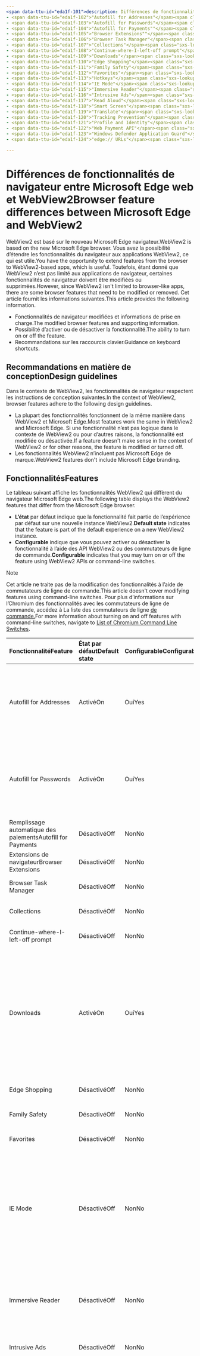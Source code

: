 ```yaml
---
<span data-ttu-id="eda1f-101">description: Différences de fonctionnalité entre le titre Microsoft Edge et WebView2 : différences de fonctionnalités entre Microsoft Edge et l’auteur WebView2 : MSEdgeTeam ms.author: msedgedevrel ms.date: 05/06/2021 ms.topic: conceptual ms.prod: microsoft-edge ms.technology: webview keywords: IWebView2, IWebView2WebView, WebView2, webview, applications wpf, wpf, edge, ICoreWebView2, ICoreWebView2Host, contrôle de navigateur, edge html no-loc :</span><span class="sxs-lookup"><span data-stu-id="eda1f-101">description: Feature differences between Microsoft Edge and WebView2 title: Feature differences between Microsoft Edge and WebView2 author: MSEdgeTeam ms.author: msedgedevrel ms.date: 05/06/2021 ms.topic: conceptual ms.prod: microsoft-edge ms.technology: webview keywords: IWebView2, IWebView2WebView, WebView2, webview, wpf apps, wpf, edge, ICoreWebView2, ICoreWebView2Host, browser control, edge html no-loc:</span></span>
- <span data-ttu-id="eda1f-102">"Autofill for Addresses"</span><span class="sxs-lookup"><span data-stu-id="eda1f-102">"Autofill for Addresses"</span></span>
- <span data-ttu-id="eda1f-103">"Autofill for Passwords"</span><span class="sxs-lookup"><span data-stu-id="eda1f-103">"Autofill for Passwords"</span></span>
- <span data-ttu-id="eda1f-104">"Autofill for Payments""</span><span class="sxs-lookup"><span data-stu-id="eda1f-104">"Autofill for Payments""</span></span>
- <span data-ttu-id="eda1f-105">"Browser Extensions""</span><span class="sxs-lookup"><span data-stu-id="eda1f-105">"Browser Extensions""</span></span>
- <span data-ttu-id="eda1f-106">"Browser Task Manager"</span><span class="sxs-lookup"><span data-stu-id="eda1f-106">"Browser Task Manager"</span></span>
- <span data-ttu-id="eda1f-107">"Collections"</span><span class="sxs-lookup"><span data-stu-id="eda1f-107">"Collections"</span></span>
- <span data-ttu-id="eda1f-108">"Continue-where-I-left-off prompt"</span><span class="sxs-lookup"><span data-stu-id="eda1f-108">"Continue-where-I-left-off prompt"</span></span>
- <span data-ttu-id="eda1f-109">"Downloads"</span><span class="sxs-lookup"><span data-stu-id="eda1f-109">"Downloads"</span></span>
- <span data-ttu-id="eda1f-110">"Edge Shopping"</span><span class="sxs-lookup"><span data-stu-id="eda1f-110">"Edge Shopping"</span></span>
- <span data-ttu-id="eda1f-111">"Family Safety"</span><span class="sxs-lookup"><span data-stu-id="eda1f-111">"Family Safety"</span></span>
- <span data-ttu-id="eda1f-112">"Favorites"</span><span class="sxs-lookup"><span data-stu-id="eda1f-112">"Favorites"</span></span>
- <span data-ttu-id="eda1f-113">"Hotkeys"</span><span class="sxs-lookup"><span data-stu-id="eda1f-113">"Hotkeys"</span></span>
- <span data-ttu-id="eda1f-114">"IE Mode"</span><span class="sxs-lookup"><span data-stu-id="eda1f-114">"IE Mode"</span></span>
- <span data-ttu-id="eda1f-115">"Immersive Reader"</span><span class="sxs-lookup"><span data-stu-id="eda1f-115">"Immersive Reader"</span></span>
- <span data-ttu-id="eda1f-116">"Intrusive Ads"</span><span class="sxs-lookup"><span data-stu-id="eda1f-116">"Intrusive Ads"</span></span>
- <span data-ttu-id="eda1f-117">"Read Aloud"</span><span class="sxs-lookup"><span data-stu-id="eda1f-117">"Read Aloud"</span></span>
- <span data-ttu-id="eda1f-118">"Smart Screen"</span><span class="sxs-lookup"><span data-stu-id="eda1f-118">"Smart Screen"</span></span>
- <span data-ttu-id="eda1f-119">"Translate"</span><span class="sxs-lookup"><span data-stu-id="eda1f-119">"Translate"</span></span>
- <span data-ttu-id="eda1f-120">"Tracking Prevention"</span><span class="sxs-lookup"><span data-stu-id="eda1f-120">"Tracking Prevention"</span></span>
- <span data-ttu-id="eda1f-121">"Profile and Identity"</span><span class="sxs-lookup"><span data-stu-id="eda1f-121">"Profile and Identity"</span></span>
- <span data-ttu-id="eda1f-122">"Web Payment API"</span><span class="sxs-lookup"><span data-stu-id="eda1f-122">"Web Payment API"</span></span>
- <span data-ttu-id="eda1f-123">"Windows Defender Application Guard"</span><span class="sxs-lookup"><span data-stu-id="eda1f-123">"Windows Defender Application Guard"</span></span>
- <span data-ttu-id="eda1f-124">"edge:// URLs"</span><span class="sxs-lookup"><span data-stu-id="eda1f-124">"edge:// URLs"</span></span>

---
```

# <a name="browser-feature-differences-between-microsoft-edge-and-webview2"></a><span data-ttu-id="eda1f-125">Différences de fonctionnalités de navigateur entre Microsoft Edge web et WebView2</span><span class="sxs-lookup"><span data-stu-id="eda1f-125">Browser feature differences between Microsoft Edge and WebView2</span></span>  

<span data-ttu-id="eda1f-126">WebView2 est basé sur le nouveau Microsoft Edge navigateur.</span><span class="sxs-lookup"><span data-stu-id="eda1f-126">WebView2 is based on the new Microsoft Edge browser.</span></span>  <span data-ttu-id="eda1f-127">Vous avez la possibilité d’étendre les fonctionnalités du navigateur aux applications WebView2, ce qui est utile.</span><span class="sxs-lookup"><span data-stu-id="eda1f-127">You have the opportunity to extend features from the browser to WebView2-based apps, which is useful.</span></span>  <span data-ttu-id="eda1f-128">Toutefois, étant donné que WebView2 n’est pas limité aux applications de navigateur, certaines fonctionnalités de navigateur doivent être modifiées ou supprimées.</span><span class="sxs-lookup"><span data-stu-id="eda1f-128">However, since WebView2 isn't limited to browser-like apps, there are some browser features that need to be modified or removed.</span></span>  <span data-ttu-id="eda1f-129">Cet article fournit les informations suivantes.</span><span class="sxs-lookup"><span data-stu-id="eda1f-129">This article provides the following information.</span></span>  

*   <span data-ttu-id="eda1f-130">Fonctionnalités de navigateur modifiées et informations de prise en charge.</span><span class="sxs-lookup"><span data-stu-id="eda1f-130">The modified browser features and supporting information.</span></span>   
*   <span data-ttu-id="eda1f-131">Possibilité d’activer ou de désactiver la fonctionnalité.</span><span class="sxs-lookup"><span data-stu-id="eda1f-131">The ability to turn on or off the feature.</span></span>  
*   <span data-ttu-id="eda1f-132">Recommandations sur les raccourcis clavier.</span><span class="sxs-lookup"><span data-stu-id="eda1f-132">Guidance on keyboard shortcuts.</span></span>  
    
## <a name="design-guidelines"></a><span data-ttu-id="eda1f-133">Recommandations en matière de conception</span><span class="sxs-lookup"><span data-stu-id="eda1f-133">Design guidelines</span></span>  

<span data-ttu-id="eda1f-134">Dans le contexte de WebView2, les fonctionnalités de navigateur respectent les instructions de conception suivantes.</span><span class="sxs-lookup"><span data-stu-id="eda1f-134">In the context of WebView2, browser features adhere to the following design guidelines.</span></span>  

*   <span data-ttu-id="eda1f-135">La plupart des fonctionnalités fonctionnent de la même manière dans WebView2 et Microsoft Edge.</span><span class="sxs-lookup"><span data-stu-id="eda1f-135">Most features work the same in WebView2 and Microsoft Edge.</span></span>  <span data-ttu-id="eda1f-136">Si une fonctionnalité n’est pas logique dans le contexte de WebView2 ou pour d’autres raisons, la fonctionnalité est modifiée ou désactivée.</span><span class="sxs-lookup"><span data-stu-id="eda1f-136">If a feature doesn't make sense in the context of WebView2 or for other reasons, the feature is modified or turned off.</span></span> 
*   <span data-ttu-id="eda1f-137">Les fonctionnalités WebView2 n’incluent pas Microsoft Edge de marque.</span><span class="sxs-lookup"><span data-stu-id="eda1f-137">WebView2 features don't include Microsoft Edge branding.</span></span>  
    
## <a name="features"></a><span data-ttu-id="eda1f-138">Fonctionnalités</span><span class="sxs-lookup"><span data-stu-id="eda1f-138">Features</span></span>  

<span data-ttu-id="eda1f-139">Le tableau suivant affiche les fonctionnalités WebView2 qui diffèrent du navigateur Microsoft Edge web.</span><span class="sxs-lookup"><span data-stu-id="eda1f-139">The following table displays the WebView2 features that differ from the Microsoft Edge browser.</span></span>   

*   <span data-ttu-id="eda1f-140">**L’état** par défaut indique que la fonctionnalité fait partie de l’expérience par défaut sur une nouvelle instance WebView2.</span><span class="sxs-lookup"><span data-stu-id="eda1f-140">**Default state** indicates that the feature is part of the default experience on a new WebView2 instance.</span></span>  
*   <span data-ttu-id="eda1f-141">**Configurable** indique que vous pouvez activer ou désactiver la fonctionnalité à l’aide des API WebView2 ou des commutateurs de ligne de commande.</span><span class="sxs-lookup"><span data-stu-id="eda1f-141">**Configurable** indicates that you may turn on or off the feature using WebView2 APIs or command-line switches.</span></span>  
    
> [!NOTE]  
> <span data-ttu-id="eda1f-142">Cet article ne traite pas de la modification des fonctionnalités à l’aide de commutateurs de ligne de commande.</span><span class="sxs-lookup"><span data-stu-id="eda1f-142">This article doesn't cover modifying features using command-line switches.</span></span>  <span data-ttu-id="eda1f-143">Pour plus d’informations sur l’Chromium des fonctionnalités avec les commutateurs de ligne de commande, accédez à La liste des commutateurs de ligne [de commande.][PeterExperimentsChromiumCommandLineSwitches]</span><span class="sxs-lookup"><span data-stu-id="eda1f-143">For more information about turning on and off features with command-line switches, navigate to [List of Chromium Command Line Switches][PeterExperimentsChromiumCommandLineSwitches].</span></span>  
    
| <span data-ttu-id="eda1f-144">Fonctionnalité</span><span class="sxs-lookup"><span data-stu-id="eda1f-144">Feature</span></span> | <span data-ttu-id="eda1f-145">État par défaut</span><span class="sxs-lookup"><span data-stu-id="eda1f-145">Default state</span></span> | <span data-ttu-id="eda1f-146">Configurable</span><span class="sxs-lookup"><span data-stu-id="eda1f-146">Configurable</span></span> | <span data-ttu-id="eda1f-147">Détails</span><span class="sxs-lookup"><span data-stu-id="eda1f-147">Details</span></span> |  
|:--- |:--- |:--- | :--- |  
| Autofill for Addresses | <span data-ttu-id="eda1f-148">Activé</span><span class="sxs-lookup"><span data-stu-id="eda1f-148">On</span></span> | <span data-ttu-id="eda1f-149">Oui</span><span class="sxs-lookup"><span data-stu-id="eda1f-149">Yes</span></span> | <span data-ttu-id="eda1f-150">Cette fonctionnalité est désactivée par défaut, vous pouvez l’activer ou la désactiver à l’aide des API de remplissage automatique WebView2.</span><span class="sxs-lookup"><span data-stu-id="eda1f-150">This feature is turned on by default, you may turn it on or off using WebView2 Autofill APIs.</span></span>  |  
| Autofill for Passwords | <span data-ttu-id="eda1f-151">Activé</span><span class="sxs-lookup"><span data-stu-id="eda1f-151">On</span></span> | <span data-ttu-id="eda1f-152">Oui</span><span class="sxs-lookup"><span data-stu-id="eda1f-152">Yes</span></span> | <span data-ttu-id="eda1f-153">Cette fonctionnalité est désactivée par défaut, vous pouvez l’activer ou la désactiver à l’aide des API de remplissage automatique WebView2.</span><span class="sxs-lookup"><span data-stu-id="eda1f-153">This feature is turned on by default, you may turn it on or off using WebView2 Autofill APIs.</span></span>  |  
| <span data-ttu-id="eda1f-154">Remplissage automatique des paiements</span><span class="sxs-lookup"><span data-stu-id="eda1f-154">Autofill for Payments</span></span> | <span data-ttu-id="eda1f-155">Désactivé</span><span class="sxs-lookup"><span data-stu-id="eda1f-155">Off</span></span> | <span data-ttu-id="eda1f-156">Non</span><span class="sxs-lookup"><span data-stu-id="eda1f-156">No</span></span> | <span data-ttu-id="eda1f-157">Cette fonctionnalité est désactivée.</span><span class="sxs-lookup"><span data-stu-id="eda1f-157">This feature is turned off.</span></span>  |  
| <span data-ttu-id="eda1f-158">Extensions de navigateur</span><span class="sxs-lookup"><span data-stu-id="eda1f-158">Browser Extensions</span></span> | <span data-ttu-id="eda1f-159">Désactivé</span><span class="sxs-lookup"><span data-stu-id="eda1f-159">Off</span></span> | <span data-ttu-id="eda1f-160">Non</span><span class="sxs-lookup"><span data-stu-id="eda1f-160">No</span></span> | <span data-ttu-id="eda1f-161">Cette fonctionnalité est désactivée.</span><span class="sxs-lookup"><span data-stu-id="eda1f-161">This feature is turned off.</span></span>  |  
| Browser Task Manager | <span data-ttu-id="eda1f-162">Désactivé</span><span class="sxs-lookup"><span data-stu-id="eda1f-162">Off</span></span> | <span data-ttu-id="eda1f-163">Non</span><span class="sxs-lookup"><span data-stu-id="eda1f-163">No</span></span> | <span data-ttu-id="eda1f-164">Cette fonctionnalité est désactivée.</span><span class="sxs-lookup"><span data-stu-id="eda1f-164">This feature is turned off.</span></span>  |  
| Collections | <span data-ttu-id="eda1f-165">Désactivé</span><span class="sxs-lookup"><span data-stu-id="eda1f-165">Off</span></span> | <span data-ttu-id="eda1f-166">Non</span><span class="sxs-lookup"><span data-stu-id="eda1f-166">No</span></span> | <span data-ttu-id="eda1f-167">Cette fonctionnalité est désactivée.</span><span class="sxs-lookup"><span data-stu-id="eda1f-167">This feature is turned off.</span></span>  |  
| Continue-where-I-left-off prompt | <span data-ttu-id="eda1f-168">Désactivé</span><span class="sxs-lookup"><span data-stu-id="eda1f-168">Off</span></span> | <span data-ttu-id="eda1f-169">Non</span><span class="sxs-lookup"><span data-stu-id="eda1f-169">No</span></span> | <span data-ttu-id="eda1f-170">Cette fonctionnalité est désactivée.</span><span class="sxs-lookup"><span data-stu-id="eda1f-170">This feature is turned off.</span></span>  |  
| Downloads | <span data-ttu-id="eda1f-171">Activé</span><span class="sxs-lookup"><span data-stu-id="eda1f-171">On</span></span> | <span data-ttu-id="eda1f-172">Oui</span><span class="sxs-lookup"><span data-stu-id="eda1f-172">Yes</span></span> | <span data-ttu-id="eda1f-173">WebView2 fournit une API qui vous permet de personnaliser l’interface utilisateur de téléchargement pour manipuler les téléchargements.</span><span class="sxs-lookup"><span data-stu-id="eda1f-173">WebView2 provides an API that allows you to customize the download UI to manipulate downloads.</span></span> <span data-ttu-id="eda1f-174">Par exemple, vous pouvez bloquer, rediriger, enregistrer, suspendre, etc.</span><span class="sxs-lookup"><span data-stu-id="eda1f-174">For example, you can block, redirect, save, pause, and so on.</span></span>  <!--For more information, navigate to [download API][Webview2ReferenceDownloadApi].--> |  
| Edge Shopping | <span data-ttu-id="eda1f-175">Désactivé</span><span class="sxs-lookup"><span data-stu-id="eda1f-175">Off</span></span> | <span data-ttu-id="eda1f-176">Non</span><span class="sxs-lookup"><span data-stu-id="eda1f-176">No</span></span> | <span data-ttu-id="eda1f-177">Cette fonctionnalité est désactivée.</span><span class="sxs-lookup"><span data-stu-id="eda1f-177">This feature is turned off.</span></span>  |  
| Family Safety | <span data-ttu-id="eda1f-178">Désactivé</span><span class="sxs-lookup"><span data-stu-id="eda1f-178">Off</span></span> | <span data-ttu-id="eda1f-179">Non</span><span class="sxs-lookup"><span data-stu-id="eda1f-179">No</span></span> | <span data-ttu-id="eda1f-180">Cette fonctionnalité est désactivée.</span><span class="sxs-lookup"><span data-stu-id="eda1f-180">This feature is turned off.</span></span>  |  
| Favorites | <span data-ttu-id="eda1f-181">Désactivé</span><span class="sxs-lookup"><span data-stu-id="eda1f-181">Off</span></span> | <span data-ttu-id="eda1f-182">Non</span><span class="sxs-lookup"><span data-stu-id="eda1f-182">No</span></span> | <span data-ttu-id="eda1f-183">Cette fonctionnalité est désactivée.</span><span class="sxs-lookup"><span data-stu-id="eda1f-183">This feature is turned off.</span></span>  |  
| IE Mode | <span data-ttu-id="eda1f-184">Désactivé</span><span class="sxs-lookup"><span data-stu-id="eda1f-184">Off</span></span> | <span data-ttu-id="eda1f-185">Non</span><span class="sxs-lookup"><span data-stu-id="eda1f-185">No</span></span> | <span data-ttu-id="eda1f-186">Cette fonctionnalité est désactivée.</span><span class="sxs-lookup"><span data-stu-id="eda1f-186">This feature is turned off.</span></span> <span data-ttu-id="eda1f-187">WebView2 ne prend pas en charge le mode IE et présente des différences de comportement par rapport à Internet Internet (par exemple, la prise en charge de MHT ou BIN).</span><span class="sxs-lookup"><span data-stu-id="eda1f-187">WebView2 doesn't support IE mode and has differences in behavior compared to IE (such as MHT or BIN support).</span></span> |  
| Immersive Reader | <span data-ttu-id="eda1f-188">Désactivé</span><span class="sxs-lookup"><span data-stu-id="eda1f-188">Off</span></span> | <span data-ttu-id="eda1f-189">Non</span><span class="sxs-lookup"><span data-stu-id="eda1f-189">No</span></span> | <span data-ttu-id="eda1f-190">Cette fonctionnalité dépend de l’interface utilisateur du navigateur pour l’interaction.</span><span class="sxs-lookup"><span data-stu-id="eda1f-190">This feature depends on the browser UI for interaction.</span></span>  <span data-ttu-id="eda1f-191">Cette fonctionnalité est désactivée.</span><span class="sxs-lookup"><span data-stu-id="eda1f-191">This feature is turned off.</span></span>  |  
| Intrusive Ads | <span data-ttu-id="eda1f-192">Désactivé</span><span class="sxs-lookup"><span data-stu-id="eda1f-192">Off</span></span> | <span data-ttu-id="eda1f-193">Non</span><span class="sxs-lookup"><span data-stu-id="eda1f-193">No</span></span> | <span data-ttu-id="eda1f-194">Cette fonctionnalité est désactivée.</span><span class="sxs-lookup"><span data-stu-id="eda1f-194">This feature is turned off.</span></span>  |  
| <span data-ttu-id="eda1f-195">Raccourcis clavier</span><span class="sxs-lookup"><span data-stu-id="eda1f-195">Keyboard shortcuts</span></span> | <span data-ttu-id="eda1f-196">Examiner les détails</span><span class="sxs-lookup"><span data-stu-id="eda1f-196">Review Details</span></span> | <span data-ttu-id="eda1f-197">Examiner les détails</span><span class="sxs-lookup"><span data-stu-id="eda1f-197">Review Details</span></span> | <span data-ttu-id="eda1f-198">Les raccourcis clavier qui sont désactivés par défaut n’ont pas de sens ou provoquent des problèmes dans WebView2.</span><span class="sxs-lookup"><span data-stu-id="eda1f-198">The keyboard shortcuts that are turned off by default either don't make sense or cause problems in WebView2.</span></span>  <span data-ttu-id="eda1f-199">Vous ne pouvez pas activer ou désactiver ces raccourcis.</span><span class="sxs-lookup"><span data-stu-id="eda1f-199">You may not turn on or off these shortcuts.</span></span>  <span data-ttu-id="eda1f-200">Au lieu de cela, vous pouvez écouter une combinaison de touches à l’aide de l’événement `AcceleratorKeyPressed` et créer une réponse personnalisée si nécessaire.</span><span class="sxs-lookup"><span data-stu-id="eda1f-200">Instead, you may listen for a key combination using the `AcceleratorKeyPressed` event and create a custom response if needed.</span></span>  <span data-ttu-id="eda1f-201">Pour plus d’informations, accédez à [d’autres informations sur les raccourcis clavier.](#additional-keyboard-shortcuts-information)</span><span class="sxs-lookup"><span data-stu-id="eda1f-201">For more information, navigate to [Additional keyboard shortcuts information](#additional-keyboard-shortcuts-information).</span></span> |  
| <span data-ttu-id="eda1f-202">Notifications Push</span><span class="sxs-lookup"><span data-stu-id="eda1f-202">Push notifications</span></span> | <span data-ttu-id="eda1f-203">Désactivé</span><span class="sxs-lookup"><span data-stu-id="eda1f-203">Off</span></span> | <span data-ttu-id="eda1f-204">Non</span><span class="sxs-lookup"><span data-stu-id="eda1f-204">No</span></span> | <span data-ttu-id="eda1f-205">Cette fonctionnalité n’est pas implémentée dans WebView2.</span><span class="sxs-lookup"><span data-stu-id="eda1f-205">This feature is not implemented in WebView2.</span></span>  <span data-ttu-id="eda1f-206">Pour plus d’informations, [accédez à Ajouter la prise en charge de l’API de notification HTML5 (#308).][GithubMicrosoftedgeWebview2feedbackIssues308]</span><span class="sxs-lookup"><span data-stu-id="eda1f-206">For more information, navigate to [Add support for HTML5 Notification API (#308)][GithubMicrosoftedgeWebview2feedbackIssues308].</span></span> |  
| Read Aloud | <span data-ttu-id="eda1f-207">Désactivé</span><span class="sxs-lookup"><span data-stu-id="eda1f-207">Off</span></span> | <span data-ttu-id="eda1f-208">Non</span><span class="sxs-lookup"><span data-stu-id="eda1f-208">No</span></span> | <span data-ttu-id="eda1f-209">Cette fonctionnalité est désactivée.</span><span class="sxs-lookup"><span data-stu-id="eda1f-209">This feature is turned off.</span></span>  |  
| Smart Screen | <span data-ttu-id="eda1f-210">Activé</span><span class="sxs-lookup"><span data-stu-id="eda1f-210">On</span></span>`*` | <span data-ttu-id="eda1f-211">Non</span><span class="sxs-lookup"><span data-stu-id="eda1f-211">No</span></span> | `*` <span data-ttu-id="eda1f-212">L’interface utilisateur de cette fonctionnalité a été supprimée, mais la fonctionnalité sous-jacente est toujours disponible.</span><span class="sxs-lookup"><span data-stu-id="eda1f-212">The UI for this feature has been removed, however the underlying functionality is still available.</span></span>  <span data-ttu-id="eda1f-213">En outre, vous pouvez désactiver Smart Screen l’utilisation d’un commutateur de ligne de commande.</span><span class="sxs-lookup"><span data-stu-id="eda1f-213">Additionally, you may turn off Smart Screen using a command-line switch.</span></span>  |  
| Translate | <span data-ttu-id="eda1f-214">Désactivé</span><span class="sxs-lookup"><span data-stu-id="eda1f-214">Off</span></span> | <span data-ttu-id="eda1f-215">Non</span><span class="sxs-lookup"><span data-stu-id="eda1f-215">No</span></span> | <span data-ttu-id="eda1f-216">Cette fonctionnalité est désactivée.</span><span class="sxs-lookup"><span data-stu-id="eda1f-216">This feature is turned off.</span></span>  |  
| Tracking Prevention | <span data-ttu-id="eda1f-217">Activé</span><span class="sxs-lookup"><span data-stu-id="eda1f-217">On</span></span>`*` | <span data-ttu-id="eda1f-218">Non</span><span class="sxs-lookup"><span data-stu-id="eda1f-218">No</span></span> | `*` <span data-ttu-id="eda1f-219">L’interface utilisateur de cette fonctionnalité a été supprimée, mais la fonctionnalité sous-jacente est toujours disponible.</span><span class="sxs-lookup"><span data-stu-id="eda1f-219">The UI for this feature has been removed, however the underlying functionality is still available.</span></span>  <span data-ttu-id="eda1f-220">La prévention du suivi est toujours équilibrée.</span><span class="sxs-lookup"><span data-stu-id="eda1f-220">Tracking prevention is always set to balanced.</span></span>|  
| Profile and Identity | <span data-ttu-id="eda1f-221">Désactivé</span><span class="sxs-lookup"><span data-stu-id="eda1f-221">Off</span></span> | <span data-ttu-id="eda1f-222">Non</span><span class="sxs-lookup"><span data-stu-id="eda1f-222">No</span></span> | <span data-ttu-id="eda1f-223">La fonctionnalité qui synchronise vos favoris, cookies, etc., est désactivée.</span><span class="sxs-lookup"><span data-stu-id="eda1f-223">The feature that syncs your favorites, cookies, and so on, is turned off.</span></span>  |  
| Web Payment API | <span data-ttu-id="eda1f-224">Désactivé</span><span class="sxs-lookup"><span data-stu-id="eda1f-224">Off</span></span> | <span data-ttu-id="eda1f-225">Non</span><span class="sxs-lookup"><span data-stu-id="eda1f-225">No</span></span> | <span data-ttu-id="eda1f-226">Cette fonctionnalité est désactivée.</span><span class="sxs-lookup"><span data-stu-id="eda1f-226">This feature is turned off.</span></span>  | 
| Windows Defender Application Guard | <span data-ttu-id="eda1f-227">Désactivé</span><span class="sxs-lookup"><span data-stu-id="eda1f-227">Off</span></span> | <span data-ttu-id="eda1f-228">Non</span><span class="sxs-lookup"><span data-stu-id="eda1f-228">No</span></span> | <span data-ttu-id="eda1f-229">Cette fonctionnalité est désactivée.</span><span class="sxs-lookup"><span data-stu-id="eda1f-229">This feature is turned off.</span></span>  |  
| edge:// URLs | <span data-ttu-id="eda1f-230">Examiner les détails</span><span class="sxs-lookup"><span data-stu-id="eda1f-230">Review Details</span></span> | <span data-ttu-id="eda1f-231">Non</span><span class="sxs-lookup"><span data-stu-id="eda1f-231">No</span></span> | <span data-ttu-id="eda1f-232">Paramètres pour le navigateur Microsoft Edge sont sur `edge://` les URL.</span><span class="sxs-lookup"><span data-stu-id="eda1f-232">Settings for the Microsoft Edge browser are on `edge://` URLs.</span></span>  <span data-ttu-id="eda1f-233">Étant donné que la plupart de ces pages web ont une Microsoft Edge ou n’ont pas de sens dans le contexte de WebView2, certaines de ces URL sont désactivées.</span><span class="sxs-lookup"><span data-stu-id="eda1f-233">Because most of these webpages have Microsoft Edge branding or don't make sense within the context of WebView2, some of these URLs are turned off.</span></span>  <span data-ttu-id="eda1f-234">Pour plus d’informations, [accédez à URL internes bloquées.](#blocked-internal-urls)</span><span class="sxs-lookup"><span data-stu-id="eda1f-234">For more information, navigate to [Blocked internal URLs](#blocked-internal-urls).</span></span>  |  

## <a name="blocked-internal-urls"></a><span data-ttu-id="eda1f-235">URL internes bloquées</span><span class="sxs-lookup"><span data-stu-id="eda1f-235">Blocked internal URLs</span></span>  

<span data-ttu-id="eda1f-236">Les pages web Microsoft Edge paramètres Google Chrome et suivantes ne sont pas disponibles dans WebView2.</span><span class="sxs-lookup"><span data-stu-id="eda1f-236">The following Microsoft Edge and Google Chrome settings webpages aren't available in WebView2.</span></span>  

*   `chrome-search://local-ntp/local-ntp.html`  
*   `edge://application-guard-internals`  
*   `edge://apps`  
*   `edge://compat`  
*   `edge://extensions`  
*   `edge://favorites`  
*   `edge://help`  
*   `edge://management`  
*   `edge://network-error`  
*   `edge://new-tab-page`  
*   `edge://newtab`  
*   `edge://omnibox`  
*   `edge://settings`  
*   `edge://supervised-user-internals`  
*   `edge://version`  
    
## <a name="additional-keyboard-shortcuts-information"></a><span data-ttu-id="eda1f-237">Informations supplémentaires sur les raccourcis clavier</span><span class="sxs-lookup"><span data-stu-id="eda1f-237">Additional keyboard shortcuts information</span></span>  

<span data-ttu-id="eda1f-238">Les raccourcis clavier ou les liaisons de touches sont pris en charge dans Microsoft Edge et WebView2.</span><span class="sxs-lookup"><span data-stu-id="eda1f-238">Keyboard shortcuts or key bindings are supported in Microsoft Edge and WebView2.</span></span>  <span data-ttu-id="eda1f-239">Lorsque Microsoft Edge mises à jour sont mises à jour, les liaisons de touches par défaut peuvent changer.</span><span class="sxs-lookup"><span data-stu-id="eda1f-239">When Microsoft Edge updates, the default key bindings may change.</span></span>  <span data-ttu-id="eda1f-240">En outre, un raccourci clavier qui est désactivé par défaut peut s’activer si la fonctionnalité est désormais prise en charge dans WebView2.</span><span class="sxs-lookup"><span data-stu-id="eda1f-240">Furthermore, a keyboard shortcut that is turned off by default may turn on if the feature is now supported in WebView2.</span></span>  <span data-ttu-id="eda1f-241">Pour éviter les modifications apportées à vos raccourcis clavier, vous pouvez définir sur , ce qui permet d’éteindre toutes les touches qui accèdent aux fonctionnalités du navigateur, tout en maintenant tous les raccourcis de déplacement et de modification de texte de base `AreBrowserAcceleratorKeysEnabled` `FALSE` allumés.</span><span class="sxs-lookup"><span data-stu-id="eda1f-241">To avoid changes to your keyboard shortcuts, you may set `AreBrowserAcceleratorKeysEnabled` to `FALSE`, which turns off all keys that access browser features, but keeps all basic text-editing and movement shortcuts turned on.</span></span>  

<span data-ttu-id="eda1f-242">Le tableau suivant répertorie les raccourcis qui sont toujours désactivés dans WebView2.</span><span class="sxs-lookup"><span data-stu-id="eda1f-242">The following table lists the shortcuts that are always turned off in WebView2.</span></span>  <span data-ttu-id="eda1f-243">Un astérisque \( \) indique que le raccourci n’est pas désactivé, mais que la fonctionnalité à partir de celle-ci est désactivée ou ne s’applique pas à `*` WebView2.</span><span class="sxs-lookup"><span data-stu-id="eda1f-243">An asterisk \(`*`\) character indicates that the shortcut isn't turned off, but the feature it accesses is turned off or doesn't apply to WebView2.</span></span>  

| <span data-ttu-id="eda1f-244">Action</span><span class="sxs-lookup"><span data-stu-id="eda1f-244">Action</span></span> | <span data-ttu-id="eda1f-245">Windows</span><span class="sxs-lookup"><span data-stu-id="eda1f-245">Windows</span></span> |  
|:--- |:--- |  
| <span data-ttu-id="eda1f-246">Ajouter à</span><span class="sxs-lookup"><span data-stu-id="eda1f-246">Add to</span></span> Favorites | `Ctrl`+`D` |  
| <span data-ttu-id="eda1f-247">Ajouter tous les onglets à</span><span class="sxs-lookup"><span data-stu-id="eda1f-247">Add All Tabs to</span></span> Favorites | `Ctrl`+`Shift`+`D` |  
| <span data-ttu-id="eda1f-248">Emplacement du focus</span><span class="sxs-lookup"><span data-stu-id="eda1f-248">Focus Location</span></span> | `Ctrl`+`L, Alt`+`D` |  
| <span data-ttu-id="eda1f-249">Coller et aller</span><span class="sxs-lookup"><span data-stu-id="eda1f-249">Paste and Go</span></span> | `Ctrl`+`Shift`+`L` |  
| <span data-ttu-id="eda1f-250">Ouvrir un fichier</span><span class="sxs-lookup"><span data-stu-id="eda1f-250">Open File</span></span> | `Ctrl`+`O` |  
| Read Aloud `*` | `Ctrl`+`Shift`+`U` |  
| <span data-ttu-id="eda1f-251">Web Capture</span><span class="sxs-lookup"><span data-stu-id="eda1f-251">Web Capture</span></span> `*` | `Ctrl`+`Shift`+`S` |  
| <span data-ttu-id="eda1f-252">Barre latérale</span><span class="sxs-lookup"><span data-stu-id="eda1f-252">Sidebar</span></span> `*` | `Ctrl`+`Shift`+`E` |  
| <span data-ttu-id="eda1f-253">Enregistrer la page</span><span class="sxs-lookup"><span data-stu-id="eda1f-253">Save Page</span></span> | `Ctrl`+`S` |  
| <span data-ttu-id="eda1f-254">Sélectionner le dernier onglet</span><span class="sxs-lookup"><span data-stu-id="eda1f-254">Select Last Tab</span></span> | `Ctrl`+`9` |  
| <span data-ttu-id="eda1f-255">Sélectionner l’onglet suivant</span><span class="sxs-lookup"><span data-stu-id="eda1f-255">Select Next Tab</span></span> | `Ctrl`+`Tab` |  
| <span data-ttu-id="eda1f-256">Sélectionner l’onglet précédent</span><span class="sxs-lookup"><span data-stu-id="eda1f-256">Select Previous Tab</span></span> | `Ctrl`+`Shift`+`Tab` |  
| <span data-ttu-id="eda1f-257">Sélectionner l’onglet \(1 - 8\)</span><span class="sxs-lookup"><span data-stu-id="eda1f-257">Select Tab \(1 - 8\)</span></span> | `Ctrl`+`(1-8)` |  
| <span data-ttu-id="eda1f-258">Afficher Favorites la barre</span><span class="sxs-lookup"><span data-stu-id="eda1f-258">Show Favorites Bar</span></span> `*` | `Ctrl`+`Shift`+`B` |  
| <span data-ttu-id="eda1f-259">Help</span><span class="sxs-lookup"><span data-stu-id="eda1f-259">Help</span></span> | `F1` |  
| <span data-ttu-id="eda1f-260">Volet Suivant focus</span><span class="sxs-lookup"><span data-stu-id="eda1f-260">Focus Next Pane</span></span> `*` | `F6` |  
| <span data-ttu-id="eda1f-261">Volet Précédent focus</span><span class="sxs-lookup"><span data-stu-id="eda1f-261">Focus Previous Pane</span></span> `*` | `Shift`+`F6` |  
| <span data-ttu-id="eda1f-262">Navigation par caret</span><span class="sxs-lookup"><span data-stu-id="eda1f-262">Caret Browsing</span></span> `*` | `F7` |  
| <span data-ttu-id="eda1f-263">Lecture</span><span class="sxs-lookup"><span data-stu-id="eda1f-263">Reading View</span></span> `*` | `F9` |  
| <span data-ttu-id="eda1f-264">Barre de menus Focus</span><span class="sxs-lookup"><span data-stu-id="eda1f-264">Focus Menu Bar</span></span> | `F10` |  
| <span data-ttu-id="eda1f-265">Afficher le menu Identité</span><span class="sxs-lookup"><span data-stu-id="eda1f-265">Show Identity Menu</span></span> `*` | `Ctrl`+`Shift`+`M` |  
| Browser Task Manager `*` | `Shift`+`Escape` |  
| <span data-ttu-id="eda1f-266">Commentaires edge</span><span class="sxs-lookup"><span data-stu-id="eda1f-266">Edge Feedback</span></span> `*` | `Shift`+`Alt`+`I` |  
| <span data-ttu-id="eda1f-267">Désactiver le son de l’onglet</span><span class="sxs-lookup"><span data-stu-id="eda1f-267">Mute Tab</span></span> `*` | `Ctrl`+`M` |  
| <span data-ttu-id="eda1f-268">Nouvelle fenêtre Incognito</span><span class="sxs-lookup"><span data-stu-id="eda1f-268">New Incognito Window</span></span> | `Ctrl`+`Shift`+`N` |  
| <span data-ttu-id="eda1f-269">Nouvel onglet</span><span class="sxs-lookup"><span data-stu-id="eda1f-269">New Tab</span></span> | `Ctrl`+`T` |  
| <span data-ttu-id="eda1f-270">Nouvelle fenêtre</span><span class="sxs-lookup"><span data-stu-id="eda1f-270">New Window</span></span> | `Ctrl`+`N` |  
| <span data-ttu-id="eda1f-271">Restaurer le dernier onglet fermé</span><span class="sxs-lookup"><span data-stu-id="eda1f-271">Restore Last Closed Tab</span></span> | `Ctrl`+`Shift`+`T` |  
| <span data-ttu-id="eda1f-272">Mise au point</span><span class="sxs-lookup"><span data-stu-id="eda1f-272">Focus</span></span> Favorites | `Alt`+`Shift`+`B` |  
| <span data-ttu-id="eda1f-273">Focus Inactive Popup</span><span class="sxs-lookup"><span data-stu-id="eda1f-273">Focus Inactive Popup</span></span> | `Alt`+`Shift`+`A` |  
| <span data-ttu-id="eda1f-274">Recherche de focus</span><span class="sxs-lookup"><span data-stu-id="eda1f-274">Focus Search</span></span> | `Ctrl`<span data-ttu-id="eda1f-275">+`E`, `Ctrl`+`K`,</span><span class="sxs-lookup"><span data-stu-id="eda1f-275">+`E`, `Ctrl`+`K`,</span></span> `Search Key` |  
| <span data-ttu-id="eda1f-276">Onglet en double</span><span class="sxs-lookup"><span data-stu-id="eda1f-276">Duplicate Tab</span></span> | `Ctrl`+`Shift`+`K` |  
| <span data-ttu-id="eda1f-277">Barre d’outils Focus</span><span class="sxs-lookup"><span data-stu-id="eda1f-277">Focus Toolbar</span></span> `*` | `Alt`+`Shift`+`T` |  
| <span data-ttu-id="eda1f-278">Accueil</span><span class="sxs-lookup"><span data-stu-id="eda1f-278">Home</span></span> | `Alt`<span data-ttu-id="eda1f-279">+`Home`,</span><span class="sxs-lookup"><span data-stu-id="eda1f-279">+`Home`,</span></span> `Browser Home Key` |  
| <span data-ttu-id="eda1f-280">Afficher le menu de l’application</span><span class="sxs-lookup"><span data-stu-id="eda1f-280">Show App Menu</span></span> | `Alt`+`E, Alt`+`F` |  
| <span data-ttu-id="eda1f-281">Afficher</span><span class="sxs-lookup"><span data-stu-id="eda1f-281">Show</span></span> Favorites | `Ctrl`+`Shift`+`O` |  
| <span data-ttu-id="eda1f-282">Afficher</span><span class="sxs-lookup"><span data-stu-id="eda1f-282">Show</span></span> Downloads | `Ctrl`+`J` |  
| <span data-ttu-id="eda1f-283">Afficher l’historique</span><span class="sxs-lookup"><span data-stu-id="eda1f-283">Show History</span></span> | `Ctrl`+`H` |  
| <span data-ttu-id="eda1f-284">Afficher la barre du mode lecture</span><span class="sxs-lookup"><span data-stu-id="eda1f-284">Show Reading Mode Bar</span></span> `*` | `Shift`+`Alt`+`R` |  
| <span data-ttu-id="eda1f-285">Afficher</span><span class="sxs-lookup"><span data-stu-id="eda1f-285">Show</span></span> Collections `*` | `Ctrl`+`Shift`+`Y` |  

<span data-ttu-id="eda1f-286">Les raccourcis clavier suivants sont toujours désactivés, sauf dans les fenêtres qui `NewWindowRequested` s’affichent lorsque l’événement n’est pas géré.</span><span class="sxs-lookup"><span data-stu-id="eda1f-286">The following keyboard shortcuts are always turned off, except in windows that display when the `NewWindowRequested` event isn't handled.</span></span>

| <span data-ttu-id="eda1f-287">Action</span><span class="sxs-lookup"><span data-stu-id="eda1f-287">Action</span></span> | <span data-ttu-id="eda1f-288">Windows</span><span class="sxs-lookup"><span data-stu-id="eda1f-288">Windows</span></span> |  
|:--- |:--- |  
| <span data-ttu-id="eda1f-289">Fermer l’onglet</span><span class="sxs-lookup"><span data-stu-id="eda1f-289">Close Tab</span></span> | `Ctrl`+`W, Ctrl`+`F4` |  
| <span data-ttu-id="eda1f-290">Fermer la fenêtre</span><span class="sxs-lookup"><span data-stu-id="eda1f-290">Close Window</span></span> | `Ctrl`+`Shift`+`W` |  
| <span data-ttu-id="eda1f-291">Plein écran</span><span class="sxs-lookup"><span data-stu-id="eda1f-291">Fullscreen</span></span> | `F11` |  

<span data-ttu-id="eda1f-292">Si vous le `AreBrowserAcceleratorKeysEnabled` `FALSE` définissez, les raccourcis clavier supplémentaires suivants sont désactivés.</span><span class="sxs-lookup"><span data-stu-id="eda1f-292">If you set `AreBrowserAcceleratorKeysEnabled` to `FALSE`, the following additional keyboard shortcuts are turned off.</span></span>  

| <span data-ttu-id="eda1f-293">Action</span><span class="sxs-lookup"><span data-stu-id="eda1f-293">Action</span></span> | <span data-ttu-id="eda1f-294">Windows</span><span class="sxs-lookup"><span data-stu-id="eda1f-294">Windows</span></span> |  
|:--- |:--- |  
| <span data-ttu-id="eda1f-295">Stop</span><span class="sxs-lookup"><span data-stu-id="eda1f-295">Stop</span></span> | `Escape` |  
| <span data-ttu-id="eda1f-296">Rechercher sur la page</span><span class="sxs-lookup"><span data-stu-id="eda1f-296">Find on Page</span></span> | `Ctrl`+`F` |  
| <span data-ttu-id="eda1f-297">Rechercher suivant</span><span class="sxs-lookup"><span data-stu-id="eda1f-297">Find Next</span></span> | `Ctrl`+`G` |  
| <span data-ttu-id="eda1f-298">Rechercher précédent</span><span class="sxs-lookup"><span data-stu-id="eda1f-298">Find Previous</span></span> | `Ctrl`+`Shift`+`G` |  
| <span data-ttu-id="eda1f-299">Imprimer</span><span class="sxs-lookup"><span data-stu-id="eda1f-299">Print</span></span> | `Ctrl`+`P` |  
| <span data-ttu-id="eda1f-300">Actualiser</span><span class="sxs-lookup"><span data-stu-id="eda1f-300">Refresh</span></span> | `Ctrl`<span data-ttu-id="eda1f-301">+`R`, `F5`,</span><span class="sxs-lookup"><span data-stu-id="eda1f-301">+`R`, `F5`,</span></span> `Reload Key` |  
| <span data-ttu-id="eda1f-302">Actualiser sans cache</span><span class="sxs-lookup"><span data-stu-id="eda1f-302">Refresh Without Cache</span></span> | `Ctrl`<span data-ttu-id="eda1f-303">+`Shift`+`R`, `Ctrl`+`F5`, `Shift`+`F5`, `Ctrl`+`Refresh`, `Shift`+</span><span class="sxs-lookup"><span data-stu-id="eda1f-303">+`Shift`+`R`, `Ctrl`+`F5`, `Shift`+`F5`, `Ctrl`+`Refresh`, `Shift`+</span></span>`Refresh` |  
| <span data-ttu-id="eda1f-304">Zoom arrière</span><span class="sxs-lookup"><span data-stu-id="eda1f-304">Zoom Out</span></span> | `Ctrl`+`-` |  
| <span data-ttu-id="eda1f-305">Zoom avant</span><span class="sxs-lookup"><span data-stu-id="eda1f-305">Zoom In</span></span> | `Ctrl`+`+` |  
| <span data-ttu-id="eda1f-306">Réinitialiser le zoom</span><span class="sxs-lookup"><span data-stu-id="eda1f-306">Reset Zoom</span></span> | `Ctrl`+`0` |  
| <span data-ttu-id="eda1f-307">Rechercher suivant</span><span class="sxs-lookup"><span data-stu-id="eda1f-307">Find Next</span></span> | `F3` |  
| <span data-ttu-id="eda1f-308">Rechercher précédent</span><span class="sxs-lookup"><span data-stu-id="eda1f-308">Find Previous</span></span> | `Shift`+`F3` |  
| <span data-ttu-id="eda1f-309">Back</span><span class="sxs-lookup"><span data-stu-id="eda1f-309">Back</span></span> | `Alt`+`Left, Browser Back Key` |  
| <span data-ttu-id="eda1f-310">Forward</span><span class="sxs-lookup"><span data-stu-id="eda1f-310">Forward</span></span> | `Alt`<span data-ttu-id="eda1f-311">+`Right`,</span><span class="sxs-lookup"><span data-stu-id="eda1f-311">+`Right`,</span></span> `Browser Forward Key` |  
| <span data-ttu-id="eda1f-312">Imprimer</span><span class="sxs-lookup"><span data-stu-id="eda1f-312">Print</span></span> | `Ctrl`+`P` |  
| <span data-ttu-id="eda1f-313">Ouvrir/fermer DevTools</span><span class="sxs-lookup"><span data-stu-id="eda1f-313">Open / Close DevTools</span></span> | `Ctrl`+`Shift`+`I` |  
| <span data-ttu-id="eda1f-314">Ouvrir la console DevTools</span><span class="sxs-lookup"><span data-stu-id="eda1f-314">Open DevTools Console</span></span> | `Ctrl`+`Shift`+`J` |  
| <span data-ttu-id="eda1f-315">Ouvrir DevTools Inspect</span><span class="sxs-lookup"><span data-stu-id="eda1f-315">Open DevTools Inspect</span></span> | `Ctrl`+`Shift`+`C` |  

> [!Note] 
> <span data-ttu-id="eda1f-316">Pour personnaliser l’une des touches individuellement, utilisez [l’événement AcceleratorKeyPressed.][DotnetApiMicrosoftWebWebview2CoreCorewebview2controllerAcceleratorkeypressedViewWebview2Dotnet1077444]</span><span class="sxs-lookup"><span data-stu-id="eda1f-316">To customize any of the keys individually, use the [AcceleratorKeyPressed][DotnetApiMicrosoftWebWebview2CoreCorewebview2controllerAcceleratorkeypressedViewWebview2Dotnet1077444] event.</span></span>  

## <a name="getting-in-touch-with-the-microsoft-edge-webview2-team"></a><span data-ttu-id="eda1f-317">Mise en contact avec l Microsoft Edge WebView2</span><span class="sxs-lookup"><span data-stu-id="eda1f-317">Getting in touch with the Microsoft Edge WebView2 team</span></span>  

[!INCLUDE [contact WebView2 team note](../includes/contact-webview-team-note.md)]  

<!-- links -->  

<!--[Webview2ReferenceDownloadApi]: ./download-api.md "download API | Microsoft Docs"  -->  

[DotnetApiMicrosoftWebWebview2CoreCorewebview2controllerAcceleratorkeypressedViewWebview2Dotnet1077444]: /dotnet/api/microsoft.web.webview2.core.corewebview2controller.acceleratorkeypressed?view=webview2-dotnet-1.0.774.44&preserve-view=true "Événement CoreWebView2Controller.AcceleratorKeyPressed | Documents Microsoft"  

[DevtoolsShortcutsIndex]: ../../devtools-guide-chromium/shortcuts/index.md "Microsoft Edge Raccourcis clavier DevTools | Documents Microsoft"  

[GithubMicrosoftedgeWebview2feedbackIssues308]: https://github.com/MicrosoftEdge/WebView2Feedback/issues/308 "Ajouter la prise en charge des api de notification HTML5 (#308) | GitHub"  

[PeterExperimentsChromiumCommandLineSwitches]: https://peter.sh/experiments/chromium-command-line-switches "Liste des commutateurs Chromium ligne de commande | Peter Beverloo"  
